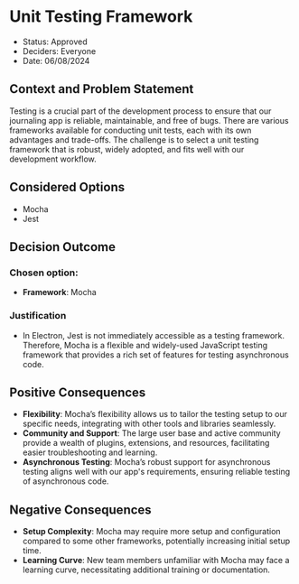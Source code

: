 
# Unit Testing Framework

* Status: Approved
* Deciders: Everyone
* Date: 06/08/2024

## Context and Problem Statement

Testing is a crucial part of the development process to ensure that our journaling app is reliable, maintainable, and free of bugs. There are various frameworks available for conducting unit tests, each with its own advantages and trade-offs. The challenge is to select a unit testing framework that is robust, widely adopted, and fits well with our development workflow.

## Considered Options

* Mocha
* Jest

## Decision Outcome

### Chosen option:
* __Framework__: Mocha

### Justification

* In Electron, Jest is not immediately accessible as a testing framework. Therefore, Mocha is a flexible and widely-used JavaScript testing framework that provides a rich set of features for testing asynchronous code.

## Positive Consequences

* __Flexibility__: Mocha’s flexibility allows us to tailor the testing setup to our specific needs, integrating with other tools and libraries seamlessly.
* __Community and Support__: The large user base and active community provide a wealth of plugins, extensions, and resources, facilitating easier troubleshooting and learning.
* __Asynchronous Testing__: Mocha’s robust support for asynchronous testing aligns well with our app's requirements, ensuring reliable testing of asynchronous code.

## Negative Consequences

* __Setup Complexity__: Mocha may require more setup and configuration compared to some other frameworks, potentially increasing initial setup time.
* __Learning Curve__: New team members unfamiliar with Mocha may face a learning curve, necessitating additional training or documentation.
